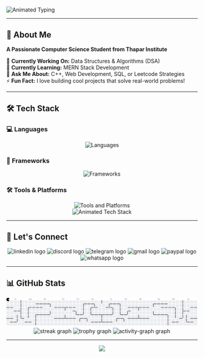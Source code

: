# <div align="center">
  <img src="https://readme-typing-svg.herokuapp.com?font=Kalam&size=40&duration=3000&pause=1000&color=39FF14&center=true&vCenter=true&width=600&height=100&lines=Hello+Developers!+%F0%9F%91%8B;I+am+Priyansh+Goel" alt="Animated Typing" />
</div>

---

## 🚀 About Me

**A Passionate Computer Science Student from Thapar Institute**

🔭 **Currently Working On:** Data Structures & Algorithms (DSA)  
🌱 **Currently Learning:** MERN Stack Development  
💬 **Ask Me About:** C++, Web Development, SQL, or Leetcode Strategies  
⚡ **Fun Fact:** I love building cool projects that solve real-world problems!

---

## 🛠️ Tech Stack

### 💻 Languages
<div align="center">
  <img src="https://skillicons.dev/icons?i=python,c,cpp,js,ts,rust&theme=dark&perline=10" alt="Languages" />
</div>

### 🚀 Frameworks
<div align="center">
  <img src="https://skillicons.dev/icons?i=html,css,tailwind,react,nextjs,nodejs,express,django,tensorflow,redux&theme=dark&perline=10" alt="Frameworks" />
</div>

### 🛠️ Tools & Platforms
<div align="center">
  <img src="https://skillicons.dev/icons?i=mongodb,mysql,aws,git,github,npm,vercel,vscode,discord&theme=dark&perline=10" alt="Tools and Platforms" />
</div>

<!-- Animated scrolling tech stack -->
<div align="center">
  <img src="https://github-readme-tech-stack.vercel.app/api/cards?title=My%20Tech%20Stack&lineCount=1&theme=github_dark&line1=python,c,cpp,javascript,typescript,rust,html5,css3,tailwindcss,react,nextjs,nodejs,express,django,tensorflow,redux,mongodb,mysql,aws,git,github,npm,vercel,vscode,discord" alt="Animated Tech Stack" />
</div>

---

## 🤝 Let's Connect

<div align="center">
  <img src="https://img.shields.io/static/v1?message=LinkedIn&logo=linkedin&label=&color=0077B5&logoColor=white&labelColor=&style=for-the-badge" height="25" alt="linkedin logo"  />
  <img src="https://img.shields.io/static/v1?message=Discord&logo=discord&label=&color=7289DA&logoColor=white&labelColor=&style=for-the-badge" height="25" alt="discord logo"  />
  <img src="https://img.shields.io/static/v1?message=Telegram&logo=telegram&label=&color=2CA5E0&logoColor=white&labelColor=&style=for-the-badge" height="25" alt="telegram logo"  />
  <img src="https://img.shields.io/static/v1?message=Gmail&logo=gmail&label=&color=D14836&logoColor=white&labelColor=&style=for-the-badge" height="25" alt="gmail logo"  />
  <img src="https://img.shields.io/static/v1?message=PayPal&logo=paypal&label=&color=00457C&logoColor=white&labelColor=&style=for-the-badge" height="25" alt="paypal logo"  />
  <img src="https://img.shields.io/static/v1?message=Whatsapp&logo=whatsapp&label=&color=25D366&logoColor=white&labelColor=&style=for-the-badge" height="25" alt="whatsapp logo"  />
</div>

---

## 📊 GitHub Stats

<picture>
  <source media="(prefers-color-scheme: dark)" srcset="https://raw.githubusercontent.com/priyansh0401/priyansh0401/output/pacman-contribution-graph-dark.svg">
  <source media="(prefers-color-scheme: light)" srcset="https://raw.githubusercontent.com/priyansh0401/priyansh0401/output/pacman-contribution-graph.svg">
  <img alt="pacman contribution graph" src="https://raw.githubusercontent.com/priyansh0401/priyansh0401/output/pacman-contribution-graph.svg">
</picture>

<div align="center">
  
  <img src="https://streak-stats.demolab.com?user=priyansh0401&locale=en&mode=daily&theme=github_dark&hide_border=false&border_radius=5&order=3" height="150" alt="streak graph"  />
  <img src="https://github-profile-trophy.vercel.app?username=priyansh0401&theme=darkhub&column=-1&row=1&margin-w=8&margin-h=8&no-bg=false&no-frame=false&order=4" height="150" alt="trophy graph"  />
  <img src="https://github-readme-activity-graph.vercel.app/graph?username=priyansh0401&radius=16&theme=github-dark&area=true&order=5&color=2dba4e&hide_title=false&line=2dba4e&point=2dba4e&title_color=2dba4e&area_color=2dba4e" height="300" alt="activity-graph graph"  />
</div>

---

<div align="center">
  <img src="https://profile-counter.glitch.me/priyansh0401/count.svg?"  />
</div>
